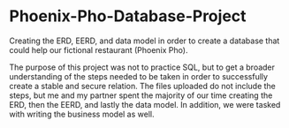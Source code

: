 # Phoenix-Pho-Database-Project
Creating the ERD, EERD, and data model in order to create a database that could help our fictional restaurant (Phoenix Pho).

The purpose of this project was not to practice SQL, but to get a broader understanding of the steps needed to be taken in order to successfully create a stable and secure relation.
The files uploaded do not include the steps, but me and my partner spent the majority of our time creating the ERD, then the EERD, and lastly the data model.
In addition, we were tasked with writing the business model as well.
